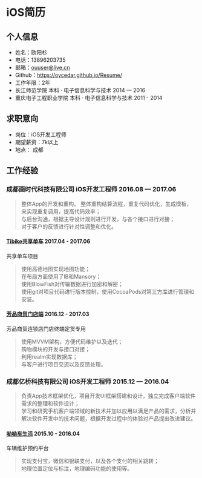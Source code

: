 # iOS简历

## 个人信息
* 姓名：欧阳杉	
* 电话：13896203735
* 邮箱：ouuser@live.cn
* Github：https://oycedar.github.io/Resume/
* 工作年限：2年
* 长江师范学院           本科 · 电子信息科学与技术    2014 — 2016
* 重庆电子工程职业学院    本科 · 电子信息科学与技术    2011 - 2014

## 求职意向

* 岗位：iOS开发工程师
* 期望薪资：7k以上
* 地点：	成都

## 工作经验
### 成都画时代科技有限公司  iOS开发工程师   2016.08 — 2017.06

>整体App的开发和重构。 整体重构结算流程，重复代码优化，生成模板，来实现重复调用，提高代码效率；<br>
>与后台沟通，根据主导设计规则进行开发，与各个接口进行对接；<br>
>对于客户的反馈进行针对性调整和优化。<br>

#### [Tibike共享单车](https://itunes.apple.com/cn/app/tibike/id1221822385?l=zh&ls=1&mt=8)  2017.04 - 2017.06
共享单车项目
>使用高德地图实现地图功能；<br>
>在布局方面使用了IB和Mansory；<br>
>使用BlowFish对传输数据进行加密和解密；<br>
>使用git对项目代码进行版本控制，使用CocoaPods对第三方库进行管理和安装。<br>

#### [芳品商贸门店端](https://itunes.apple.com/cn/app/%E8%8A%B3%E5%93%81%E5%95%86%E8%B4%B8%E9%97%A8%E5%BA%97%E7%AB%AF/id1197963132?l=zh&ls=1&mt=8)  2016.12 - 2017.03
芳品商贸连锁店门店终端定货专用
>使用MVVM架构，方便代码维护以及迭代；<br>
>购物模块的开发与接口对接；<br>
>利用realm实现数据库；<br>
>与客户进行项目交流以及反馈处理。<br>


### 成都亿桥科技有限公司	  iOS开发工程师   2015.12 — 2016.04
>负责App技术框架优化，项目开发UI框架搭建和设计，独立完成客户端软件需求的整理和软件设计；<br>
>学习和研究手机客户端领域的新技术并加以应用以满足产品的需求，分析并解决软件开发中的技术问题，根据开发过程中的体验对产品提出改进建议。<br>

#### [呦呦车生活](https://itunes.apple.com/app/id1073407938)  2015.10 - 2016.04
车辆维护预约平台
>实现支付宝，微信和银联支付，以及各个支付的相关跳转；<br>
>地理位置定位与标注，地理编码功能的使用等。<br>
